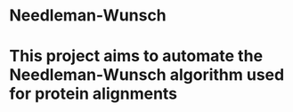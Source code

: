 # Needleman-Wunsch
# This project aims to automate the Needleman-Wunsch algorithm used for protein alignments 